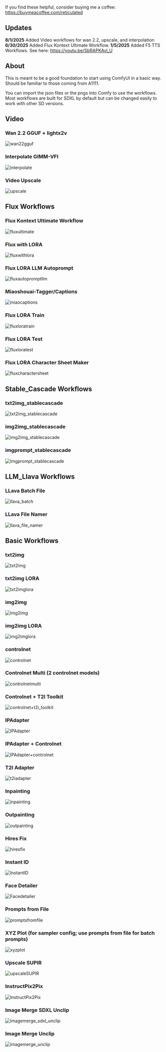 If you find these helpful, consider buying me a coffee:
https://buymeacoffee.com/reticulated


## Updates
**8/1/2025**
Added Video workflows for wan 2.2, upscale, and interpolation
**6/30/2025**
Added Flux Kontext Ultimate Workflow.
**1/5/2025**
Added F5 TTS Workflows. See here: https://youtu.be/SbRAPKAvl_U

## About

This is meant to be a good foundation to start using ComfyUI in a basic way. Should be familiar to those coming from A1111. 

You can import the json files or the pngs into Comfy to use the workflows. Most workflows are built for SDXL by default but can be changed easily to work with other SD versions.

## Video
### Wan 2.2 GGUF + lightx2v
![wan22gguf](./Video/wan22_lx2v_gguf.png)
### Interpolate GIMM-VFI
![interpolate](./Video/video_interpolate.png)
### Video Upscale
![upscale](./Video/video_upscale.png)


## Flux Workflows
### Flux Kontext Ultimate Workflow
![fluxultimate](./Flux/WorkflowImages/flux_kontext_Ultimate.png)
### Flux with LORA
![fluxwithlora](./Flux/WorkflowImages/flux_lora.png)
### Flux LORA LLM Autoprompt
![fluxautopromptllm](./Flux/WorkflowImages/flux_lora_autoprompt.png)
### Miaoshouai-Tagger/Captions
![miaocaptions](./Flux/Training/WorkflowImages/MIAO_Captions.png)
### Flux LORA Train
![fluxloratrain](./Flux/Training/WorkflowImages/flux_lora_train.png)
### Flux LORA Test
![fluxloratest](./Flux/Training/WorkflowImages/loratest.png)
### Flux LORA Character Sheet Maker
![fluxcharactersheet](./Flux/WorkflowImages/flux_character_sheet.png)
## Stable_Cascade Workflows
### txt2img_stablecascade
![txt2img_stablecascade](./Stable_Cascade/WorkflowImages/stable-cascade-txt2img.png)
### img2img_stablecascade
![img2img_stablecascade](./Stable_Cascade/WorkflowImages/Stable-Cascade-image-to-image.png)
### imgprompt_stablecascade
![imgprompt_stablecascade](./Stable_Cascade/WorkflowImages/Stable-Cascade-Image-Prompt.png)

## LLM_Llava Workflows
### LLava Batch File
![llava_batch](./LLM_Llava/WorkflowImages/llava_batch_questionphoto.png)
### LLava File Namer
![llava_file_namer](./LLM_Llava/WorkflowImages/llava_file_namer.png)

## Basic Workflows
### txt2img
![txt2img](./Basic/WorkflowImages/txt2img.png)
### txt2img LORA
![txt2imglora](./Basic/WorkflowImages/txt2imglora.png)
### img2img
![img2img](./Basic/WorkflowImages/img2img.png)
### img2img LORA
![img2imglora](./Basic/WorkflowImages/img2imglora.png)
### controlnet
![controlnet](./Basic/WorkflowImages/controlnet.png)
### Controlnet Multi (2 controlnet models)
![controlnetmulti](./Basic/WorkflowImages/controlnetmulti.png)
### Controlnet + T2I Toolkit
![controlnet+t2i_toolkit](./Basic/WorkflowImages/controlnet+t2i_toolkit.png)
### IPAdapter
![IPAdapter](./Basic/WorkflowImages/ipadapter.png)
### IPAdapter + Controlnet
![IPAdapter+controlnet](./Basic/WorkflowImages/ipadapter+controlnet.png)
### T2I Adapter
![t2iadapter](./Basic/WorkflowImages/t2iadapter.png)
### Inpainting
![inpainting](./Basic/WorkflowImages/inpainting.png)
### Outpainting
![outpainting](./Basic/WorkflowImages/outpainting.png)
### Hires Fix
![hiresfix](./Basic/WorkflowImages/hiresfix.png)
### Instant ID
![InstantID](./Basic/WorkflowImages/instandid.png)
### Face Detailer
![Facedetailer](./Basic/WorkflowImages/facedetailer.png)
### Prompts from File
![promptsfromfile](./Basic/WorkflowImages/promptsfromfile.png)
### XYZ Plot (for sampler config; use prompts from file for batch prompts)
![xyzplot](./Basic/WorkflowImages/xyzplot.png)
### Upscale SUPIR
![upscaleSUPIR](./Basic/WorkflowImages/upscaleSUPIR.png)
### InstructPix2Pix
![InstructPix2Pix](./Basic/WorkflowImages/instructpix2pix.png)
### Image Merge SDXL Unclip
![imagemerge_sdxl_unclip](./Basic/WorkflowImages/imagemerge_sdxl_unclip.png)
### Image Merge Unclip
![imagemerge_unclip](./Basic/WorkflowImages/imagemerge_unclip.png)
